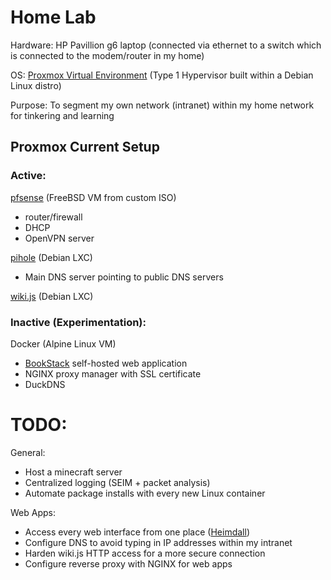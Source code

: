 # Home Lab

Hardware: HP Pavillion g6 laptop (connected via ethernet to a switch which is connected to the modem/router in my home)

OS: [Proxmox Virtual Environment](https://www.proxmox.com/en/proxmox-ve) (Type 1 Hypervisor built within a Debian Linux distro)

Purpose: To segment my own network (intranet) within my home network for tinkering and learning

## Proxmox Current Setup

### Active:


[pfsense](https://www.pfsense.org/) (FreeBSD VM from custom ISO)
- router/firewall 
- DHCP
- OpenVPN server
  
[pihole](https://pi-hole.net/) (Debian LXC)
- Main DNS server pointing to public DNS servers

[wiki.js](https://www.vultr.com/docs/install-wiki-js-with-node-js-postgresql-and-nginx-on-ubuntu-20-04-lts/) (Debian LXC)



### Inactive (Experimentation):

Docker (Alpine Linux VM)
  - [BookStack](https://github.com/linuxserver/docker-bookstack) self-hosted web application
  - NGINX proxy manager with SSL certificate
  - DuckDNS
  

# TODO:

General:
- Host a minecraft server
- Centralized logging (SEIM + packet analysis)
- Automate package installs with every new Linux container

Web Apps:
- Access every web interface from one place ([Heimdall](https://heimdall.site/))
- Configure DNS to avoid typing in IP addresses within my intranet
- Harden wiki.js HTTP access for a more secure connection
- Configure reverse proxy with NGINX for web apps
